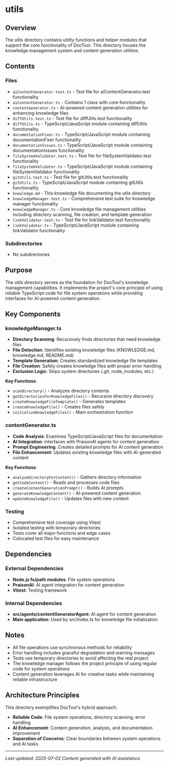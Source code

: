 # utils

## Overview

The utils directory contains utility functions and helper modules that support the core functionality of DocTool. This directory houses the knowledge management system and content generation utilities.

## Contents

### Files
- `aiContentGenerator.test.ts` - Test file for aiContentGenerator.test functionality
- `aiContentGenerator.ts` - Contains 1 class with core functionality
- `contentGenerator.ts` - AI-powered content generation utilities for enhancing knowledge files
- `diffUtils.test.ts` - Test file for diffUtils.test functionality
- `diffUtils.ts` - TypeScript/JavaScript module containing diffUtils functionality
- `documentationFixer.ts` - TypeScript/JavaScript module containing documentationFixer functionality
- `documentationIssues.ts` - TypeScript/JavaScript module containing documentationIssues functionality
- `fileSystemValidator.test.ts` - Test file for fileSystemValidator.test functionality
- `fileSystemValidator.ts` - TypeScript/JavaScript module containing fileSystemValidator functionality
- `gitUtils.test.ts` - Test file for gitUtils.test functionality
- `gitUtils.ts` - TypeScript/JavaScript module containing gitUtils functionality
- `knowledge.md` - This knowledge file documenting the utils directory
- `knowledgeManager.test.ts` - Comprehensive test suite for knowledge manager functionality
- `knowledgeManager.ts` - Core knowledge file management utilities including directory scanning, file creation, and template generation
- `linkValidator.test.ts` - Test file for linkValidator.test functionality
- `linkValidator.ts` - TypeScript/JavaScript module containing linkValidator functionality

### Subdirectories
- No subdirectories

## Purpose

The utils directory serves as the foundation for DocTool's knowledge management capabilities. It implements the project's core principle of using reliable TypeScript code for file system operations while providing interfaces for AI-powered content generation.

## Key Components

### knowledgeManager.ts
- **Directory Scanning**: Recursively finds directories that need knowledge files
- **File Detection**: Identifies existing knowledge files (KNOWLEDGE.md, knowledge.md, README.md)
- **Template Generation**: Creates standardized knowledge file templates
- **File Creation**: Safely creates knowledge files with proper error handling
- **Exclusion Logic**: Skips system directories (.git, node_modules, etc.)

**Key Functions**:
- `scanDirectory()` - Analyzes directory contents
- `getDirectoriesForKnowledgeFiles()` - Recursive directory discovery
- `createKnowledgeFileTemplate()` - Generates templates
- `createKnowledgeFile()` - Creates files safely
- `initializeKnowledgeFiles()` - Main orchestration function

### contentGenerator.ts
- **Code Analysis**: Examines TypeScript/JavaScript files for documentation
- **AI Integration**: Interfaces with PraisonAI agents for content generation
- **Prompt Engineering**: Creates detailed prompts for AI content generation
- **File Enhancement**: Updates existing knowledge files with AI-generated content

**Key Functions**:
- `analyzeDirectoryForContent()` - Gathers directory information
- `getCodeContent()` - Reads and processes code files
- `createContentGenerationPrompt()` - Builds AI prompts
- `generateKnowledgeContent()` - AI-powered content generation
- `updateKnowledgeFile()` - Updates files with new content

### Testing
- Comprehensive test coverage using Vitest
- Isolated testing with temporary directories
- Tests cover all major functions and edge cases
- Colocated test files for easy maintenance


## Dependencies

### External Dependencies
- **Node.js fs/path modules**: File system operations
- **PraisonAI**: AI agent integration for content generation
- **Vitest**: Testing framework

### Internal Dependencies
- **src/agents/contentGeneratorAgent**: AI agent for content generation
- **Main application**: Used by src/index.ts for knowledge file initialization

## Notes

- All file operations use synchronous methods for reliability
- Error handling includes graceful degradation and warning messages
- Tests use temporary directories to avoid affecting the real project
- The knowledge manager follows the project principle of using regular code for system operations
- Content generation leverages AI for creative tasks while maintaining reliable infrastructure

## Architecture Principles

This directory exemplifies DocTool's hybrid approach:
- **Reliable Code**: File system operations, directory scanning, error handling
- **AI Enhancement**: Content generation, analysis, and documentation improvement
- **Separation of Concerns**: Clear boundaries between system operations and AI tasks

---

*Last updated: 2025-07-02*
*Content generated with AI assistance*